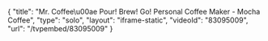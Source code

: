 {
    "title": "Mr. Coffee\u00ae Pour! Brew! Go! Personal Coffee Maker - Mocha Coffee",
    "type": "solo",
    "layout": "iframe-static",
    "videoId": "83095009",
    "url": "\/tvpembed\/83095009"
}